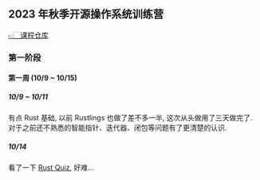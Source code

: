 ## 2023 年秋季开源操作系统训练营

[👉🏻课程仓库](https://github.com/LearningOS/rust-based-os-comp2023)

### 第一阶段

#### 第一周 (10/9 ~ 10/15)

##### 10/9 ~ 10/11
有点 Rust 基础, 以前 Rustlings 也做了差不多一半, 这次从头做用了三天做完了.  
对于之前还不熟悉的智能指针、迭代器、闭包等问题有了更清楚的认识.  

##### 10/14
看了一下 [Rust Quiz](https://dtolnay.github.io/rust-quiz), 好难...  